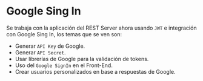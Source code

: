 # Google Sing In 

Se trabaja con la aplicación del REST Server ahora usando `JWT` e integración con Google Sing In, los temas que se ven son: 

- Generar `API Key` de Google.
- Generar `API Secret`.
- Usar librerías de Google para la validación de tokens.
- Uso del `Google SignIn` en el Front-End.
- Crear usuarios personalizados en base a respuestas de Google.